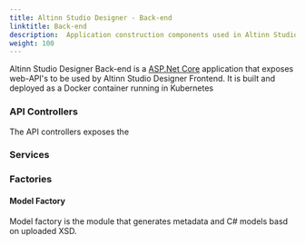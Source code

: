 ```yaml
---
title: Altinn Studio Designer - Back-end
linktitle: Back-end
description:  Application construction components used in Altinn Studio Designer backend
weight: 100
---
```


Altinn Studio Designer Back-end is a [ASP.Net Core](https://docs.microsoft.com/en-us/aspnet/core/) application that exposes web-API's to be used by Altinn Studio Designer Frontend.
It is built and deployed as a Docker container running in Kubernetes

### API Controllers
The API controllers exposes the 


### Services 


### Factories



#### Model Factory
Model factory is the module that generates metadata and C# models basd on uploaded XSD. 




